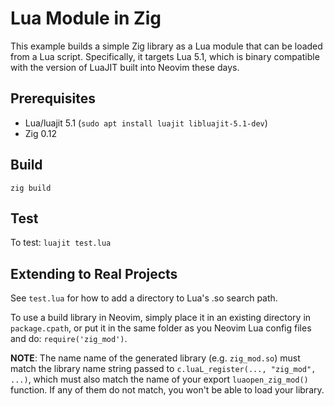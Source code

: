 # Lua Module in Zig

This example builds a simple Zig library as a Lua module that can be loaded from a Lua script.
Specifically, it targets Lua 5.1, which is binary compatible with the version of LuaJIT built into
Neovim these days.

## Prerequisites

- Lua/luajit 5.1 (`sudo apt install luajit libluajit-5.1-dev`)
- Zig 0.12

## Build

`zig build`

## Test

To test: `luajit test.lua`

## Extending to Real Projects

See `test.lua` for how to add a directory to Lua's .so search path.

To use a build library in Neovim, simply place it in an existing directory in `package.cpath`, or
put it in the same folder as you Neovim Lua config files and do: `require('zig_mod')`.

**NOTE**: The name name of the generated library (e.g. `zig_mod.so`) must match the library name
string passed to `c.luaL_register(..., "zig_mod", ...)`, which must also match the name of your
export `luaopen_zig_mod()` function. If any of them do not match, you won't be able to load your
library.
